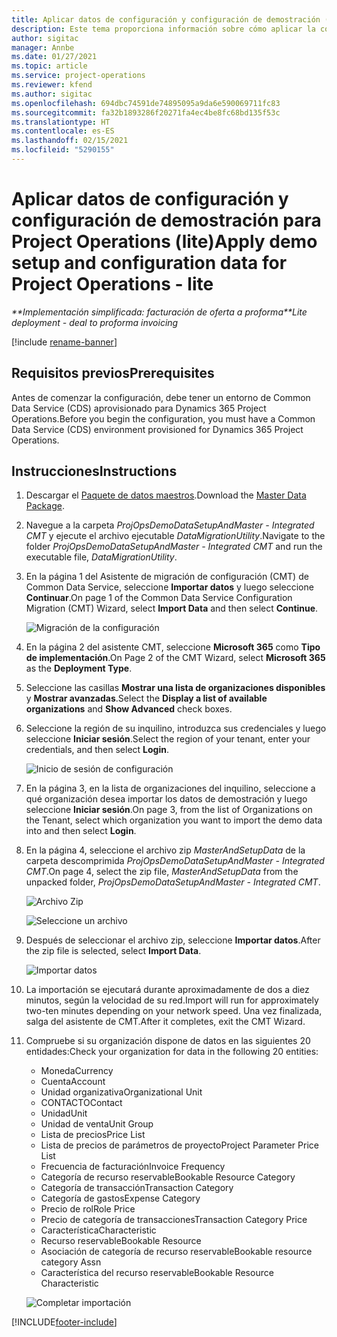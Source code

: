 ```yaml
---
title: Aplicar datos de configuración y configuración de demostración (lite)
description: Este tema proporciona información sobre cómo aplicar la configuración de demostración y los datos de configuración para las operaciones de proyecto.
author: sigitac
manager: Annbe
ms.date: 01/27/2021
ms.topic: article
ms.service: project-operations
ms.reviewer: kfend
ms.author: sigitac
ms.openlocfilehash: 694dbc74591de74895095a9da6e590069711fc83
ms.sourcegitcommit: fa32b1893286f20271fa4ec4be8fc68bd135f53c
ms.translationtype: HT
ms.contentlocale: es-ES
ms.lasthandoff: 02/15/2021
ms.locfileid: "5290155"
---
```

# <a name="apply-demo-setup-and-configuration-data-for-project-operations---lite"></a><span data-ttu-id="e91c7-103">Aplicar datos de configuración y configuración de demostración para Project Operations (lite)</span><span class="sxs-lookup"><span data-stu-id="e91c7-103">Apply demo setup and configuration data for Project Operations - lite</span></span> 

<span data-ttu-id="e91c7-104">_\*\*Implementación simplificada: facturación de oferta a proforma_</span><span class="sxs-lookup"><span data-stu-id="e91c7-104">_\*\*Lite deployment - deal to proforma invoicing_</span></span>

[!include [rename-banner](~/includes/cc-data-platform-banner.md)]

## <a name="prerequisites"></a><span data-ttu-id="e91c7-105">Requisitos previos</span><span class="sxs-lookup"><span data-stu-id="e91c7-105">Prerequisites</span></span>

<span data-ttu-id="e91c7-106">Antes de comenzar la configuración, debe tener un entorno de Common Data Service (CDS) aprovisionado para Dynamics 365 Project Operations.</span><span class="sxs-lookup"><span data-stu-id="e91c7-106">Before you begin the configuration, you must have a Common Data Service (CDS) environment provisioned for Dynamics 365 Project Operations.</span></span>


## <a name="instructions"></a><span data-ttu-id="e91c7-107">Instrucciones</span><span class="sxs-lookup"><span data-stu-id="e91c7-107">Instructions</span></span>

1. <span data-ttu-id="e91c7-108">Descargar el [Paquete de datos maestros](https://download.microsoft.com/download/3/4/1/341bf279-a64f-4baa-af31-ce624859b518/ProjOpsSampleSetupData%20-%20CE%20only%20CMT.zip).</span><span class="sxs-lookup"><span data-stu-id="e91c7-108">Download the [Master Data Package](https://download.microsoft.com/download/3/4/1/341bf279-a64f-4baa-af31-ce624859b518/ProjOpsSampleSetupData%20-%20CE%20only%20CMT.zip).</span></span> 
2. <span data-ttu-id="e91c7-109">Navegue a la carpeta *ProjOpsDemoDataSetupAndMaster - Integrated CMT* y ejecute el archivo ejecutable *DataMigrationUtility*.</span><span class="sxs-lookup"><span data-stu-id="e91c7-109">Navigate to the folder *ProjOpsDemoDataSetupAndMaster - Integrated CMT* and run the executable file, *DataMigrationUtility*.</span></span>
3. <span data-ttu-id="e91c7-110">En la página 1 del Asistente de migración de configuración (CMT) de Common Data Service, seleccione **Importar datos** y luego seleccione **Continuar**.</span><span class="sxs-lookup"><span data-stu-id="e91c7-110">On page 1 of the Common Data Service Configuration Migration (CMT) Wizard, select **Import Data** and then select **Continue**.</span></span>

    ![Migración de la configuración](./media/1ConfigurationMigration.png)

4. <span data-ttu-id="e91c7-112">En la página 2 del asistente CMT, seleccione **Microsoft 365** como **Tipo de implementación**.</span><span class="sxs-lookup"><span data-stu-id="e91c7-112">On Page 2 of the CMT Wizard, select **Microsoft 365** as the **Deployment Type**.</span></span>
5. <span data-ttu-id="e91c7-113">Seleccione las casillas **Mostrar una lista de organizaciones disponibles** y **Mostrar avanzadas**.</span><span class="sxs-lookup"><span data-stu-id="e91c7-113">Select the **Display a list of available organizations** and **Show Advanced** check boxes.</span></span>
6. <span data-ttu-id="e91c7-114">Seleccione la región de su inquilino, introduzca sus credenciales y luego seleccione **Iniciar sesión**.</span><span class="sxs-lookup"><span data-stu-id="e91c7-114">Select the region of your tenant, enter your credentials, and then select **Login**.</span></span>

   ![Inicio de sesión de configuración](./media/2ConfigurationSignin.png)

7. <span data-ttu-id="e91c7-116">En la página 3, en la lista de organizaciones del inquilino, seleccione a qué organización desea importar los datos de demostración y luego seleccione **Iniciar sesión**.</span><span class="sxs-lookup"><span data-stu-id="e91c7-116">On page 3, from the list of Organizations on the Tenant, select which organization you want to import the demo data into and then select **Login**.</span></span>
8. <span data-ttu-id="e91c7-117">En la página 4, seleccione el archivo zip *MasterAndSetupData* de la carpeta descomprimida *ProjOpsDemoDataSetupAndMaster - Integrated CMT*.</span><span class="sxs-lookup"><span data-stu-id="e91c7-117">On page 4, select the zip file, *MasterAndSetupData* from the unpacked folder, *ProjOpsDemoDataSetupAndMaster - Integrated CMT*.</span></span>

   ![Archivo Zip](./media/3ZipFile.png)

   ![Seleccione un archivo](./media/4SelectAFile.png)

9. <span data-ttu-id="e91c7-120">Después de seleccionar el archivo zip, seleccione **Importar datos**.</span><span class="sxs-lookup"><span data-stu-id="e91c7-120">After the zip file is selected, select **Import Data**.</span></span>

   ![Importar datos](./media/5ImportData.png)

10. <span data-ttu-id="e91c7-122">La importación se ejecutará durante aproximadamente de dos a diez minutos, según la velocidad de su red.</span><span class="sxs-lookup"><span data-stu-id="e91c7-122">Import will run for approximately two-ten minutes depending on your network speed.</span></span> <span data-ttu-id="e91c7-123">Una vez finalizada, salga del asistente de CMT.</span><span class="sxs-lookup"><span data-stu-id="e91c7-123">After it completes, exit the CMT Wizard.</span></span> 
11. <span data-ttu-id="e91c7-124">Compruebe si su organización dispone de datos en las siguientes 20 entidades:</span><span class="sxs-lookup"><span data-stu-id="e91c7-124">Check your organization for data in the following 20 entities:</span></span>

    -   <span data-ttu-id="e91c7-125">Moneda</span><span class="sxs-lookup"><span data-stu-id="e91c7-125">Currency</span></span>
    -   <span data-ttu-id="e91c7-126">Cuenta</span><span class="sxs-lookup"><span data-stu-id="e91c7-126">Account</span></span>
    -   <span data-ttu-id="e91c7-127">Unidad organizativa</span><span class="sxs-lookup"><span data-stu-id="e91c7-127">Organizational Unit</span></span>
    -   <span data-ttu-id="e91c7-128">CONTACTO</span><span class="sxs-lookup"><span data-stu-id="e91c7-128">Contact</span></span>
    -   <span data-ttu-id="e91c7-129">Unidad</span><span class="sxs-lookup"><span data-stu-id="e91c7-129">Unit</span></span>
    -   <span data-ttu-id="e91c7-130">Unidad de venta</span><span class="sxs-lookup"><span data-stu-id="e91c7-130">Unit Group</span></span>
    -   <span data-ttu-id="e91c7-131">Lista de precios</span><span class="sxs-lookup"><span data-stu-id="e91c7-131">Price List</span></span>
    -   <span data-ttu-id="e91c7-132">Lista de precios de parámetros de proyecto</span><span class="sxs-lookup"><span data-stu-id="e91c7-132">Project Parameter Price List</span></span> 
    -   <span data-ttu-id="e91c7-133">Frecuencia de facturación</span><span class="sxs-lookup"><span data-stu-id="e91c7-133">Invoice Frequency</span></span>
    -   <span data-ttu-id="e91c7-134">Categoría de recurso reservable</span><span class="sxs-lookup"><span data-stu-id="e91c7-134">Bookable Resource Category</span></span>
    -   <span data-ttu-id="e91c7-135">Categoría de transacción</span><span class="sxs-lookup"><span data-stu-id="e91c7-135">Transaction Category</span></span>
    -   <span data-ttu-id="e91c7-136">Categoría de gastos</span><span class="sxs-lookup"><span data-stu-id="e91c7-136">Expense Category</span></span>
    -   <span data-ttu-id="e91c7-137">Precio de rol</span><span class="sxs-lookup"><span data-stu-id="e91c7-137">Role Price</span></span>
    -   <span data-ttu-id="e91c7-138">Precio de categoría de transacciones</span><span class="sxs-lookup"><span data-stu-id="e91c7-138">Transaction Category Price</span></span>
    -   <span data-ttu-id="e91c7-139">Característica</span><span class="sxs-lookup"><span data-stu-id="e91c7-139">Characteristic</span></span>
    -   <span data-ttu-id="e91c7-140">Recurso reservable</span><span class="sxs-lookup"><span data-stu-id="e91c7-140">Bookable Resource</span></span>
    -   <span data-ttu-id="e91c7-141">Asociación de categoría de recurso reservable</span><span class="sxs-lookup"><span data-stu-id="e91c7-141">Bookable resource category Assn</span></span>
    -   <span data-ttu-id="e91c7-142">Característica del recurso reservable</span><span class="sxs-lookup"><span data-stu-id="e91c7-142">Bookable Resource Characteristic</span></span>

    ![Completar importación](./media/6CompleteImport.png)


[!INCLUDE[footer-include](../includes/footer-banner.md)]